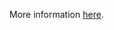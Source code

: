 More information [here](https://docs.prismacloud.io/en/enterprise-edition/policy-reference/aws-policies/aws-general-policies/ensure-that-rds-database-cluster-snapshot-is-encrypted-1).

